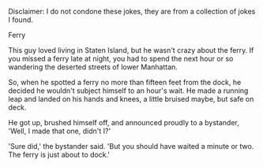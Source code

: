 Disclaimer: I do not condone these jokes, they are from a collection of jokes I found.

Ferry

This guy loved living in Staten Island, but he wasn't crazy about the ferry. If you missed a ferry late at night, you had to spend the next hour or so wandering the deserted streets of lower Manhattan. 

So, when he spotted a ferry no more than fifteen feet from the dock, he decided he wouldn't subject himself to an hour's wait. He made a running leap and landed on his hands and knees, a little bruised maybe, but safe on deck. 

He got up, brushed himself off, and announced proudly to a bystander, 'Well, I made that one, didn't I?' 

'Sure did,' the bystander said. 'But you should have waited a minute or two. The ferry is just about to dock.'

